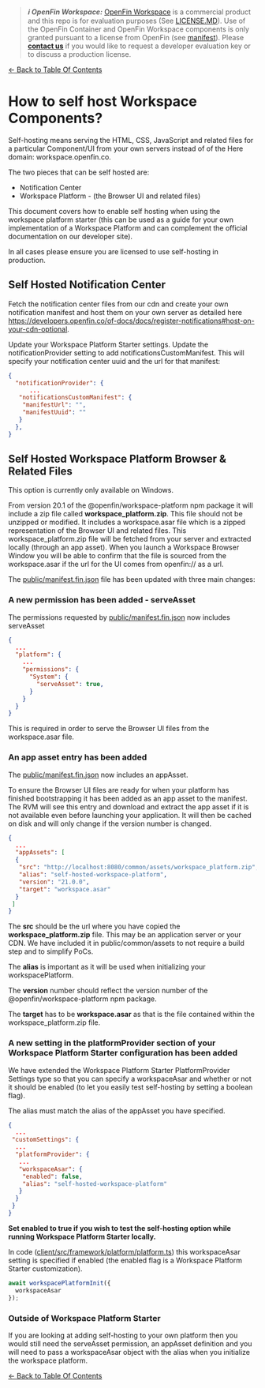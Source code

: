> **_:information_source: OpenFin Workspace:_** [OpenFin Workspace](https://www.openfin.co/workspace/) is a commercial product and this repo is for evaluation purposes (See [LICENSE.MD](../LICENSE.MD)). Use of the OpenFin Container and OpenFin Workspace components is only granted pursuant to a license from OpenFin (see [manifest](../public/manifest.fin.json)). Please [**contact us**](https://www.openfin.co/workspace/poc/) if you would like to request a developer evaluation key or to discuss a production license.

[<- Back to Table Of Contents](../README.md)

# How to self host Workspace Components?

Self-hosting means serving the HTML, CSS, JavaScript and related files for a particular Component/UI from your own servers instead of of the Here domain: workspace.openfin.co.

The two pieces that can be self hosted are:

- Notification Center
- Workspace Platform - (the Browser UI and related files)

This document covers how to enable self hosting when using the workspace platform starter (this can be used as a guide for your own implementation of a Workspace Platform and can complement the official documentation on our developer site).

In all cases please ensure you are licensed to use self-hosting in production.

## Self Hosted Notification Center

Fetch the notification center files from our cdn and create your own notification manifest and host them on your own server as detailed here <https://developers.openfin.co/of-docs/docs/register-notifications#host-on-your-cdn-optional>.

Update your Workspace Platform Starter settings. Update the notificationProvider setting to add notificationsCustomManifest. This will specify your notification center uuid and the url for that manifest:

```json
{
  "notificationProvider": {
      ...
   "notificationsCustomManifest": {
    "manifestUrl": "",
    "manifestUuid": ""
   }
  },
}
```

## Self Hosted Workspace Platform Browser & Related Files

This option is currently only available on Windows.

From version 20.1 of the @openfin/workspace-platform npm package it will include a zip file called **workspace_platform.zip**. This file should not be unzipped or modified. It includes a workspace.asar file which is a zipped representation of the Browser UI and related files. This workspace_platform.zip file will be fetched from your server and extracted locally (through an app asset). When you launch a Workspace Browser Window you will be able to confirm that the file is sourced from the workspace.asar if the url for the UI comes from openfin:// as a url.

The [public/manifest.fin.json](../public/manifest.fin.json) file has been updated with three main changes:

### A new permission has been added - serveAsset

The permissions requested by [public/manifest.fin.json](../public/manifest.fin.json) now includes serveAsset

```json
{
  ...
  "platform": {
    ...
    "permissions": {
      "System": {
        "serveAsset": true,
      }
    }
  }
}
```

This is required in order to serve the Browser UI files from the workspace.asar file.

### An app asset entry has been added

The [public/manifest.fin.json](../public/manifest.fin.json) now includes an appAsset.

To ensure the Browser UI files are ready for when your platform has finished bootstrapping it has been added as an app asset to the manifest. The RVM will see this entry and download and extract the app asset if it is not available even before launching your application. It will then be cached on disk and will only change if the version number is changed.

```json
{
  ...
  "appAssets": [
  {
   "src": "http://localhost:8080/common/assets/workspace_platform.zip",
   "alias": "self-hosted-workspace-platform",
   "version": "21.0.0",
   "target": "workspace.asar"
  }
 ]
}
```

The **src** should be the url where you have copied the **workspace_platform.zip** file. This may be an application server or your CDN. We have included it in public/common/assets to not require a build step and to simplify PoCs.

The **alias** is important as it will be used when initializing your workspacePlatform.

The **version** number should reflect the version number of the @openfin/workspace-platform npm package.

The **target** has to be **workspace.asar** as that is the file contained within the workspace_platform.zip file.

### A new setting in the platformProvider section of your Workspace Platform Starter configuration has been added

We have extended the Workspace Platform Starter PlatformProvider Settings type so that you can specify a workspaceAsar and whether or not it should be enabled (to let you easily test self-hosting by setting a boolean flag).

The alias must match the alias of the appAsset you have specified.

```json
{
  ...
 "customSettings": {
  ...
  "platformProvider": {
   ...
   "workspaceAsar": {
    "enabled": false,
    "alias": "self-hosted-workspace-platform"
   }
  }
 }
}
```

**Set enabled to true if you wish to test the self-hosting option while running Workspace Platform Starter locally.**

In code ([client/src/framework/platform/platform.ts](../client/src/framework/platform/platform.ts)) this workspaceAsar setting is specified if enabled (the enabled flag is a Workspace Platform Starter customization).

```js
await workspacePlatformInit({
  workspaceAsar
});
```

### Outside of Workspace Platform Starter

If you are looking at adding self-hosting to your own platform then you would still need the serveAsset permission, an appAsset definition and you will need to pass a workspaceAsar object with the alias when you initialize the workspace platform.

[<- Back to Table Of Contents](../README.md)
